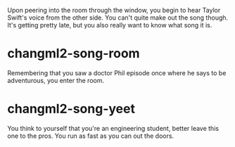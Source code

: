 Upon peering into the room through the window, you begin to hear Taylor Swift's voice from the other side. You can't quite make out the song though. It's getting pretty late, but you also really want to know what song it is.

# changml2-song-room
Remembering that you saw a doctor Phil episode once where he says to be adventurous, you enter the room.

# changml2-song-yeet
You think to yourself that you're an engineering student, better leave this one to the pros. You run as fast as you can out the doors.
